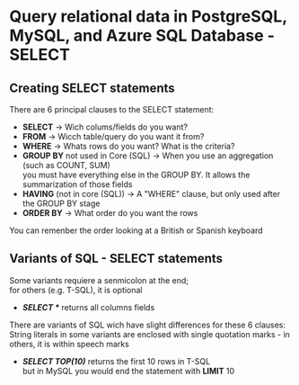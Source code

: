 # Query relational data in PostgreSQL, MySQL, and Azure SQL Database - SELECT

## Creating SELECT statements
There are 6 principal clauses to the SELECT statement:
- **SELECT** -> Wich colums/fields do you want?
- **FROM** -> Wicch table/query do you want it from?
- **WHERE** -> Whats rows do you want? What is the criteria?
- **GROUP BY** not used in Core (SQL) -> When you use an aggregation (such as COUNT, SUM) \
you must have everything else in the GROUP BY. It allows the summarization of those fields
- **HAVING** (not in core (SQL)) -> A "WHERE" clause, but only used after the GROUP BY stage
- **ORDER BY** -> What order do you want the rows

You can remenber the order looking at a British or Spanish keyboard

## Variants of SQL - SELECT statements
Some variants requiere a senmicolon at the end; \
for others (e.g. T-SQL), it is optional

- **_SELECT *_** returns all columns fields

There are variants of SQL wich have slight differences for these 6 clauses:  
String literals in some variants are enclosed with single quotation marks - in others, it is within speech marks

- **_SELECT TOP(10)_** returns the first 10 rows in T-SQL \
but in MySQL you would end the statement with **LIMIT** 10
